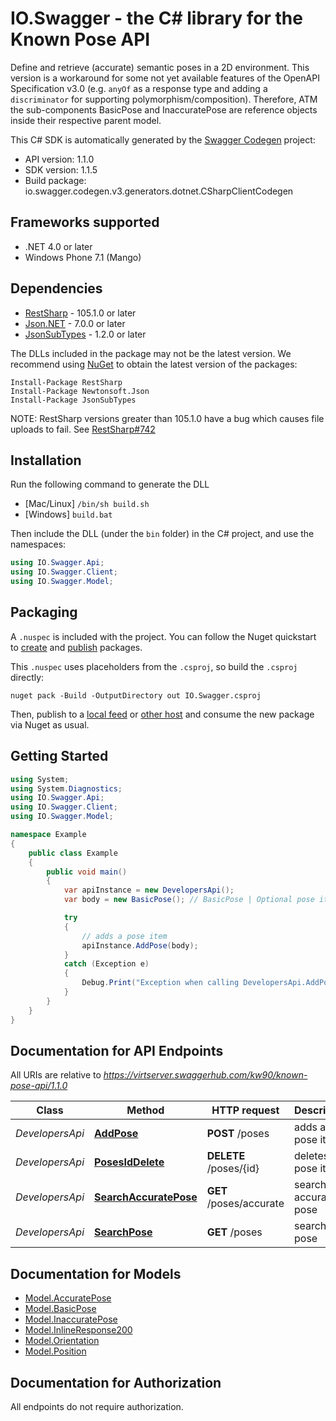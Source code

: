 # IO.Swagger - the C# library for the Known Pose API

Define and retrieve (accurate) semantic poses in a 2D environment. This version is a workaround for some not yet available features of the OpenAPI Specification v3.0 (e.g. `anyOf` as a response type and adding a  `discriminator` for supporting polymorphism/composition). Therefore, ATM the sub-components BasicPose and InaccuratePose are reference objects inside their respective parent model.  

This C# SDK is automatically generated by the [Swagger Codegen](https://github.com/swagger-api/swagger-codegen) project:

- API version: 1.1.0
- SDK version: 1.1.5
- Build package: io.swagger.codegen.v3.generators.dotnet.CSharpClientCodegen

<a name="frameworks-supported"></a>
## Frameworks supported
- .NET 4.0 or later
- Windows Phone 7.1 (Mango)

<a name="dependencies"></a>
## Dependencies
- [RestSharp](https://www.nuget.org/packages/RestSharp) - 105.1.0 or later
- [Json.NET](https://www.nuget.org/packages/Newtonsoft.Json/) - 7.0.0 or later
- [JsonSubTypes](https://www.nuget.org/packages/JsonSubTypes/) - 1.2.0 or later

The DLLs included in the package may not be the latest version. We recommend using [NuGet](https://docs.nuget.org/consume/installing-nuget) to obtain the latest version of the packages:
```
Install-Package RestSharp
Install-Package Newtonsoft.Json
Install-Package JsonSubTypes
```

NOTE: RestSharp versions greater than 105.1.0 have a bug which causes file uploads to fail. See [RestSharp#742](https://github.com/restsharp/RestSharp/issues/742)

<a name="installation"></a>
## Installation
Run the following command to generate the DLL
- [Mac/Linux] `/bin/sh build.sh`
- [Windows] `build.bat`

Then include the DLL (under the `bin` folder) in the C# project, and use the namespaces:
```csharp
using IO.Swagger.Api;
using IO.Swagger.Client;
using IO.Swagger.Model;
```
<a name="packaging"></a>
## Packaging

A `.nuspec` is included with the project. You can follow the Nuget quickstart to [create](https://docs.microsoft.com/en-us/nuget/quickstart/create-and-publish-a-package#create-the-package) and [publish](https://docs.microsoft.com/en-us/nuget/quickstart/create-and-publish-a-package#publish-the-package) packages.

This `.nuspec` uses placeholders from the `.csproj`, so build the `.csproj` directly:

```
nuget pack -Build -OutputDirectory out IO.Swagger.csproj
```

Then, publish to a [local feed](https://docs.microsoft.com/en-us/nuget/hosting-packages/local-feeds) or [other host](https://docs.microsoft.com/en-us/nuget/hosting-packages/overview) and consume the new package via Nuget as usual.

<a name="getting-started"></a>
## Getting Started

```csharp
using System;
using System.Diagnostics;
using IO.Swagger.Api;
using IO.Swagger.Client;
using IO.Swagger.Model;

namespace Example
{
    public class Example
    {
        public void main()
        {
            var apiInstance = new DevelopersApi();
            var body = new BasicPose(); // BasicPose | Optional pose item to add (optional) 

            try
            {
                // adds a pose item
                apiInstance.AddPose(body);
            }
            catch (Exception e)
            {
                Debug.Print("Exception when calling DevelopersApi.AddPose: " + e.Message );
            }
        }
    }
}
```

<a name="documentation-for-api-endpoints"></a>
## Documentation for API Endpoints

All URIs are relative to *https://virtserver.swaggerhub.com/kw90/known-pose-api/1.1.0*

Class | Method | HTTP request | Description
------------ | ------------- | ------------- | -------------
*DevelopersApi* | [**AddPose**](docs/DevelopersApi.md#addpose) | **POST** /poses | adds a pose item
*DevelopersApi* | [**PosesIdDelete**](docs/DevelopersApi.md#posesiddelete) | **DELETE** /poses/{id} | deletes a pose item
*DevelopersApi* | [**SearchAccuratePose**](docs/DevelopersApi.md#searchaccuratepose) | **GET** /poses/accurate | searches accurate pose
*DevelopersApi* | [**SearchPose**](docs/DevelopersApi.md#searchpose) | **GET** /poses | searches pose

<a name="documentation-for-models"></a>
## Documentation for Models

 - [Model.AccuratePose](docs/AccuratePose.md)
 - [Model.BasicPose](docs/BasicPose.md)
 - [Model.InaccuratePose](docs/InaccuratePose.md)
 - [Model.InlineResponse200](docs/InlineResponse200.md)
 - [Model.Orientation](docs/Orientation.md)
 - [Model.Position](docs/Position.md)

<a name="documentation-for-authorization"></a>
## Documentation for Authorization

All endpoints do not require authorization.
